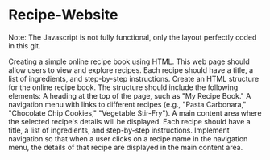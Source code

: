 # Recipe-Website
Note: The Javascript is not fully functional, only the layout perfectly coded in this git.<br>

Creating a simple online recipe book using HTML. This web page should allow users to view and explore recipes. Each recipe should have a title, a list of ingredients, and step-by-step instructions. Create an HTML structure for the online recipe book. The structure should include the following elements: A heading at the top of the page, such as "My Recipe Book." A navigation menu with links to different recipes (e.g., "Pasta Carbonara," "Chocolate Chip Cookies," "Vegetable Stir-Fry"). A main content area where the selected recipe's details will be displayed. Each recipe should have a title, a list of ingredients, and step-by-step instructions. Implement navigation so that when a user clicks on a recipe name in the navigation menu, the details of that recipe are displayed in the main content area.
